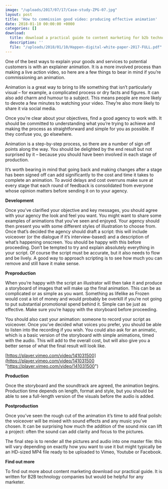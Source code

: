 ```yaml
---
image: "/uploads/2017/07/17/Case-study-ZPG-07.jpg"
layout: post
title: 'How to commission good video: producing effective animation'
date: 2018-01-10 00:00:00 +0000
categories: []
download:
  title: download a practical guide to content marketing for b2b technology companies
  description: ''
  file: "/uploads/2018/01/10/Happen-digital-white-paper-2017-FULL.pdf"
---
```

One of the best ways to explain your goods and services to potential customers is with an explainer animation. It is a more involved process than making a live action video, so here are a few things to bear in mind if you’re commissioning an animation.

Animation is a great way to bring to life something that isn’t particularly visual – for example, a complicated process or dry facts and figures. It can also add charm and humour to a subject. This means people are more likely to devote a few minutes to watching your video. They’re also more likely to share it via social media.

Once you’re clear about your objectives, find a good agency to work with. It should be committed to understanding what you’re trying to achieve and making the process as straightforward and simple for you as possible. If they confuse you, go elsewhere.

Animation is a step-by-step process, so there are a number of sign off points along the way. You should be delighted by the end result but not surprised by it – because you should have been involved in each stage of production.

It’s worth bearing in mind that going back and making changes after a stage has been signed off can add significantly to the cost and time it takes to complete an animation. To avoid delays and cost overruns make sure at every stage that each round of feedback is consolidated from everyone whose opinion matters before sending it on to your agency.

**Development**

Once you’ve clarified your objective and key messages, you should agree with your agency the look and feel you want. You might want to share some examples of animations that you’ve seen and enjoyed. Your agency should then present you with some different styles of illustration to choose from. Once that’s decided the agency should draft a script: this will include voiceover (or the dialogue if it’s interview-based) and a description of what’s happening onscreen. You should be happy with this before proceeding. Don’t be tempted to try and explain absolutely everything in your script. Of course the script must be accurate, but it also needs to flow and be lively. A good way to approach scripting is to see how much you can remove and still have it make sense.

**Preproduction**

When you’re happy with the script an illustrator will then take it and produce a storyboard of images that will make up the final animation. This can be as complicated or as simple as you want. Something as lifelike as Frozen would cost a lot of money and would probably be overkill if you’re not going to put substantial promotional spend behind it. Simple can be just as effective. Make sure you’re happy with the storyboard before proceeding.

You should also cast your animation: someone to record your script as voiceover. Once you’ve decided what voices you prefer, you should be able to listen into the recording if you wish. You could also ask for an animatic, which is a basic version of the storyboard with simple animations, timed with the audio. This will add to the overall cost, but will also give you a better sense of what the final result will look like.

[https://player.vimeo.com/video/141031500](https://player.vimeo.com/video/141031500 "https://player.vimeo.com/video/141031500")

**Production**

Once the storyboard and the soundtrack are agreed, the animation begins. Production time depends on length, format and style, but you should be able to see a full-length version of the visuals before the audio is added.

**Postproduction**

Once you’ve seen the rough cut of the animation it’s time to add final polish: the voiceover will be mixed with sound effects and any music you’ve chosen. It can be surprising how much the addition of the sound mix can lift a project: often the sound can add clarity and focus to the pictures.

The final step is to render all the pictures and audio into one master file: this will vary depending on exactly how you want to use it but might typically be an HD-sized MP4 file ready to be uploaded to Vimeo, Youtube or Facebook.

**Find out more**

To find out more about content marketing download our practical guide. It is written for B2B technology companies but would be helpful for any marketer.